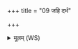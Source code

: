 +++
title = "09 जहि दर्भ"

+++
<details><summary>मूलम् (WS)</summary>

जहि दर्भ सपत्नान् मे जहि मे पृतनायतः ।  
जहि मे सर्वान् दुर्हार्दो जहि मे द्विषतो मणे ॥ ९ ॥
</details>